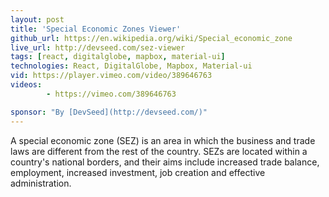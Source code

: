 ```yaml
---
layout: post
title: 'Special Economic Zones Viewer'
github_url: https://en.wikipedia.org/wiki/Special_economic_zone
live_url: http://devseed.com/sez-viewer
tags: [react, digitalglobe, mapbox, material-ui]
technologies: React, DigitalGlobe, Mapbox, Material-ui
vid: https://player.vimeo.com/video/389646763
videos:
        - https://vimeo.com/389646763

sponsor: "By [DevSeed](http://devseed.com/)"
---
```

A special economic zone (SEZ) is an area in which the business and trade laws are different from the rest of the country. SEZs are located within a country's national borders, and their aims include increased trade balance, employment, increased investment, job creation and effective administration.
